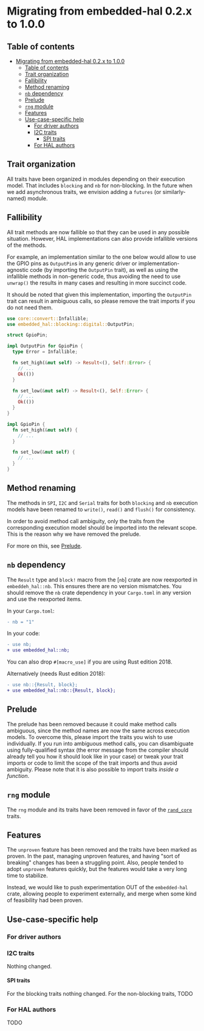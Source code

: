 # Migrating from embedded-hal 0.2.x to 1.0.0

## Table of contents

- [Migrating from embedded-hal 0.2.x to 1.0.0](#migrating-from-embedded-hal-02x-to-100)
  - [Table of contents](#table-of-contents)
  - [Trait organization](#trait-organization)
  - [Fallibility](#fallibility)
  - [Method renaming](#method-renaming)
  - [`nb` dependency](#nb-dependency)
  - [Prelude](#prelude)
  - [`rng` module](#rng-module)
  - [Features](#features)
  - [Use-case-specific help](#use-case-specific-help)
    - [For driver authors](#for-driver-authors)
    - [I2C traits](#i2c-traits)
      - [SPI traits](#spi-traits)
    - [For HAL authors](#for-hal-authors)

## Trait organization

All traits have been organized in modules depending on their execution model. That includes `blocking` and `nb` for
non-blocking. In the future when we add asynchronous traits, we envision adding a `futures` (or similarly-named) module.

## Fallibility

All trait methods are now fallible so that they can be used in any possible situation.
However, HAL implementations can also provide infallible versions of the methods.

For example, an implementation similar to the one below would allow to use the GPIO pins as `OutputPin`s
in any generic driver or implementation-agnostic code (by importing the `OutputPin` trait),
as well as using the infallible methods in non-generic code, thus avoiding the need to use `unwrap()`
the results in many cases and resulting in more succinct code.

It should be noted that given this implementation, importing the `OutputPin` trait can result in
ambiguous calls, so please remove the trait imports if you do not need them.

```rust
use core::convert::Infallible;
use embedded_hal::blocking::digital::OutputPin;

struct GpioPin;

impl OutputPin for GpioPin {
  type Error = Infallible;

  fn set_high(&mut self) -> Result<(), Self::Error> {
    // ...
    Ok(())
  }

  fn set_low(&mut self) -> Result<(), Self::Error> {
    // ...
    Ok(())
  }
}

impl GpioPin {
  fn set_high(&mut self) {
    // ...
  }

  fn set_low(&mut self) {
    // ...
  }
}
```

## Method renaming

The methods in `SPI`, `I2C` and `Serial` traits for both `blocking` and `nb` execution models have been renamed
to `write()`, `read()` and `flush()` for consistency.

In order to avoid method call ambiguity, only the traits from the corresponding execution model should be imported
into the relevant scope. This is the reason why we have removed the prelude.

For more on this, see [Prelude](#prelude).

## `nb` dependency

The `Result` type and `block!` macro from the [`nb`] crate are now reexported in `embeddeh_hal::nb`.
This ensures there are no version mismatches.
You should remove the `nb` crate dependency in your `Cargo.toml` in any version and use the reexported items.

In your `Cargo.toml`:
```diff
- nb = "1"
```

In your code:
```diff
- use nb;
+ use embedded_hal::nb;
```
You can also drop `#[macro_use]` if you are using Rust edition 2018.

Alternatively (needs Rust edition 2018):
```diff
- use nb::{Result, block};
+ use embedded_hal::nb::{Result, block};
```

## Prelude

The prelude has been removed because it could make method calls ambiguous, since the method names are now
the same across execution models.
To overcome this, please import the traits you wish to use individually.
If you run into ambiguous method calls, you can disambiguate using fully-qualified syntax (the error message
from the compiler should already tell you how it should look like in your case) or tweak your trait imports or code
to limit the scope of the trait imports and thus avoid ambiguity.
Please note that it is also possible to import traits *inside a function*.

## `rng` module

The `rng` module and its traits have been removed in favor of the [`rand_core`] traits.

[`rand_core`]: https://crates.io/crates/rand_core

## Features

The `unproven` feature has been removed and the traits have been marked as proven.
In the past, managing unproven features, and having "sort of breaking" changes has been a struggling point.
Also, people tended to adopt `unproven` features quickly, but the features would take a very
long time to stabilize.

Instead, we would like to push experimentation OUT of the `embedded-hal` crate, allowing people to
experiment externally, and merge when some kind of feasibility had been proven.

## Use-case-specific help

### For driver authors

### I2C traits

Nothing changed.

#### SPI traits

For the blocking traits nothing changed.
For the non-blocking traits, TODO

### For HAL authors

TODO


[MeetingSummary]: https://hackmd.io/ck-xRXtMTmKYXdK5bEh82A
